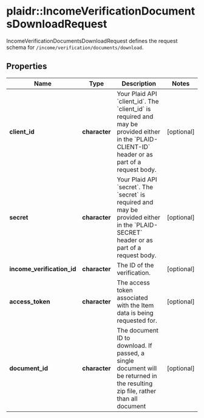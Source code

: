 # plaidr::IncomeVerificationDocumentsDownloadRequest

IncomeVerificationDocumentsDownloadRequest defines the request schema for `/income/verification/documents/download`.

## Properties
Name | Type | Description | Notes
------------ | ------------- | ------------- | -------------
**client_id** | **character** | Your Plaid API &#x60;client_id&#x60;. The &#x60;client_id&#x60; is required and may be provided either in the &#x60;PLAID-CLIENT-ID&#x60; header or as part of a request body. | [optional] 
**secret** | **character** | Your Plaid API &#x60;secret&#x60;. The &#x60;secret&#x60; is required and may be provided either in the &#x60;PLAID-SECRET&#x60; header or as part of a request body. | [optional] 
**income_verification_id** | **character** | The ID of the verification. | [optional] 
**access_token** | **character** | The access token associated with the Item data is being requested for. | [optional] 
**document_id** | **character** | The document ID to download. If passed, a single document will be returned in the resulting zip file, rather than all document | [optional] 



